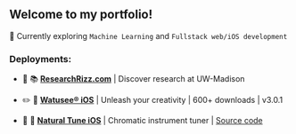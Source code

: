 ## Welcome to my portfolio!

🎯 Currently exploring `Machine Learning` and `Fullstack web/iOS development`

### Deployments:
* :mag_right: :books: [**ResearchRizz.com**](https://www.researchrizz.com) | Discover research at UW-Madison

* :pencil2: :art: [**Watusee® iOS**](https://apps.apple.com/us/app/watusee/id1633847831) | Unleash your creativity | 600+ downloads | v3.0.1
  
* :musical_note: :saxophone: [**Natural Tune iOS**](https://apps.apple.com/us/app/natural-tune/id6745803612) | Chromatic instrument tuner | [Source code](https://github.com/EvanC8/Chromatic-Tuner)
